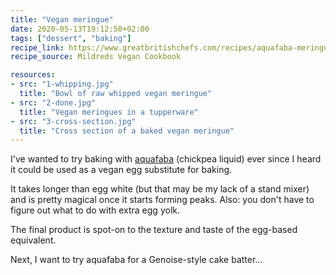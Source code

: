 ```yaml
---
title: "Vegan meringue"
date: 2020-05-13T19:12:50+02:00
tags: ["dessert", "baking"]
recipe_link: https://www.greatbritishchefs.com/recipes/aquafaba-meringues-recipe
recipe_source: Mildreds Vegan Cookbook

resources:
- src: "1-whipping.jpg"
  title: "Bowl of raw whipped vegan meringue"
- src: "2-done.jpg"
  title: "Vegan meringues in a tupperware"
- src: "3-cross-section.jpg"
  title: "Cross section of a baked vegan meringue"
---
```


I've wanted to try baking with [aquafaba](https://en.wikipedia.org/wiki/Aquafaba) (chickpea liquid) ever since I heard it could be used as a vegan egg substitute for baking.

It takes longer than egg white (but that may be my lack of a stand mixer) and is pretty magical once it starts forming peaks. Also: you don't have to figure out what to do with extra egg yolk.

The final product is spot-on to the texture and taste of the egg-based equivalent.

Next, I want to try aquafaba for a Genoise-style cake batter...

